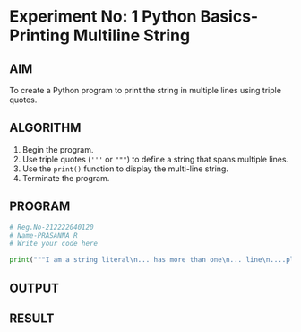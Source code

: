 # Experiment No: 1 Python Basics- Printing Multiline String

## AIM  
To create a Python program to print the string in multiple lines using triple quotes.

## ALGORITHM  
1. Begin the program.  
2. Use triple quotes (`'''` or `"""`) to define a string that spans multiple lines.  
3. Use the `print()` function to display the multi-line string.  
4. Terminate the program.

## PROGRAM
```python
# Reg.No-212222040120
# Name-PRASANNA R
# Write your code here

print("""I am a string literal\n... has more than one\n... line\n....placed inside triple single quotes\nI am a string literal\n... has more than one\n... line\n....placed inside triple double quotes""")
```
## OUTPUT



## RESULT

